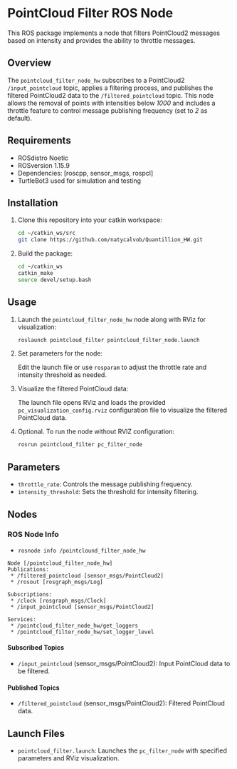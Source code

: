 # PointCloud Filter ROS Node

This ROS package implements a node that filters PointCloud2 messages based on intensity and provides the ability to throttle messages.

## Overview

The `pointcloud_filter_node_hw` subscribes to a PointCloud2 `/input_pointcloud` topic, applies a filtering process, and publishes the filtered PointCloud2 data to the `/filtered_pointcloud` topic. This node allows the removal of points with intensities below *1000* and includes a throttle feature to control message publishing frequency (set to *2* as default).

## Requirements

- ROSdistro Noetic
- ROSversion 1.15.9
- Dependencies: [roscpp, sensor_msgs, rospcl]
- TurtleBot3 used for simulation and testing

## Installation

1. Clone this repository into your catkin workspace:

    ```bash
    cd ~/catkin_ws/src
    git clone https://github.com/natycalvob/Quantillion_HW.git
    ```

2. Build the package:

    ```bash
    cd ~/catkin_ws
    catkin_make
    source devel/setup.bash
    ```

## Usage

1. Launch the `pointcloud_filter_node_hw` node along with RViz for visualization:

    ```bash
    roslaunch pointcloud_filter pointcloud_filter_node.launch
    ```

2. Set parameters for the node:

    Edit the launch file or use `rosparam` to adjust the throttle rate and intensity threshold as needed.

3. Visualize the filtered PointCloud data:

    The launch file opens RViz and loads the provided `pc_visualization_config.rviz` configuration file to visualize the filtered PointCloud data.

4. Optional. To run the node without RVIZ configuration:
    ```bash
    rosrun pointcloud_filter pc_filter_node
    ```

## Parameters

- `throttle_rate`: Controls the message publishing frequency.
- `intensity_threshold`: Sets the threshold for intensity filtering.

## Nodes

### ROS Node Info
- `rosnode info /pointclound_filter_node_hw`

```
Node [/pointcloud_filter_node_hw]
Publications:
 * /filtered_pointcloud [sensor_msgs/PointCloud2]
 * /rosout [rosgraph_msgs/Log]

Subscriptions:
 * /clock [rosgraph_msgs/Clock]
 * /input_pointcloud [sensor_msgs/PointCloud2]

Services:
 * /pointcloud_filter_node_hw/get_loggers
 * /pointcloud_filter_node_hw/set_logger_level
```
#### Subscribed Topics

- `/input_pointcloud` (sensor_msgs/PointCloud2): Input PointCloud data to be filtered.

#### Published Topics

- `/filtered_pointcloud` (sensor_msgs/PointCloud2): Filtered PointCloud data.

## Launch Files

- `pointcloud_filter.launch`: Launches the `pc_filter_node` with specified parameters and RViz visualization.

